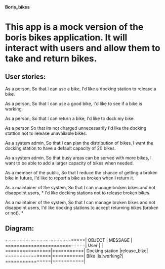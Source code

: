 #### Boris_bikes

# This app is a mock version of the boris bikes application. It will interact with users and allow them to take and return bikes.

## User stories:

As a person,
So that I can use a bike,
I'd like a docking station to release a bike.

As a person,
So that I can use a good bike,
I'd like to see if a bike is working.

As a person,
So that I can return a bike,
I'd like to dock my bike.

As a person
So that Im not charged unnecessarily
I'd like the docking stattion not to release unavailable bikes.

As a system admin,
So that I can plan the distribution of bikes,
I want the docking station to have a default capacity of 20 bikes.

As a system admin,
So that busy areas can be served with more bikes,
I want to be able to add a larger capacity of bikes when needed.

As a member of the public,
So that I reduce the chance of getting a broken bike in future,
I'd like to report a bike as broken when I return it.

As a maintainer of the system,
So that I can manage broken bikes and not disappoint users,             *
I'd like docking stations not to release broken bikes.

As a maintainer of the system,
So that I can manage broken bikes and not disappoint users,
I'd like docking stations to accept returning bikes (broken or not).    *


## Diagram:


============================|
OBJECT          | MESSAGE   |
============================|
User            |           |
================|===========|
Docking station |release_bike|
================|===========|
Bike            |Is_working?|
================|===========|   